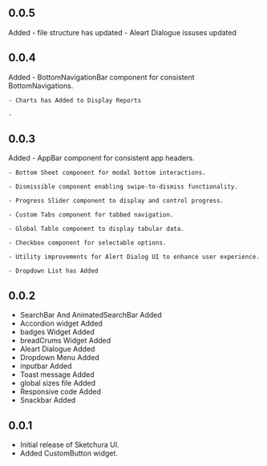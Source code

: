 ## 0.0.5
Added
    - file structure has updated
    - Aleart Dialogue issuses updated



## 0.0.4
Added
    - BottomNavigationBar component for consistent BottomNavigations.

    - Charts has Added to Display Reports

    -



## 0.0.3
Added
    - AppBar component for consistent app headers.

    - Bottom Sheet component for modal bottom interactions.

    - Dismissible component enabling swipe-to-dismiss functionality.

    - Progress Slider component to display and control progress.

    - Custom Tabs component for tabbed navigation.

    - Global Table component to display tabular data.

    - Checkbox component for selectable options.

    - Utility improvements for Alert Dialog UI to enhance user experience.

    - Dropdown List has Added
 
 





## 0.0.2
 - SearchBar And AnimatedSearchBar Added
 - Accordion widget Added
 - badges Widget Added
 - breadCrums Widget Added
 - Aleart Dialogue Added
 - Dropdown Menu Added
 - inputbar Added
 - Toast message Added
 - global sizes file Added
 - Responsive code Added
 - Snackbar Added

 ## 0.0.1

- Initial release of Sketchura UI.
- Added CustomButton widget.